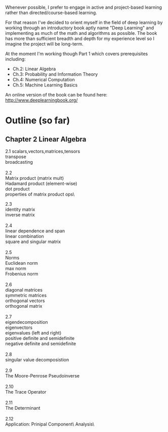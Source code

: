 Whenever possible, I prefer to engage in active and project-based learning rather than directed/course-based learning. 

For that reason I've decided to orient myself in the field of deep learning by working     through an introductory book aptly name "Deep Learning" and implementing as much of the   math and algorithms as possible. The book has more than sufficient breadth and depth for my experience level so I imagine the project will be long-term. 

At the moment I'm working though Part 1 which covers prerequisites including:   
- Ch.2: Linear Algebra
- Ch.3: Probability and Information Theory
- Ch.4: Numerical Computation
- Ch.5: Machine Learning Basics


An online version of the book can be found here:  
http://www.deeplearningbook.org/


# Outline (so far)

## Chapter 2 Linear Algebra 

2.1
scalars,vectors,matrices,tensors\
transpose\
broadcasting\
\
2.2\
Matrix product (matrix mult)\
Hadamard product (element-wise)\
dot product\
properties of matrix product ops\

2.3\
identity matrix\
inverse matrix\
\
2.4\
linear dependence and span\
linear combination\
square and singular matrix\
\
2.5\
Norms\
Euclidean norm\
max norm\
Frobenius norm\
\
2.6\
diagonal matrices\
symmetric matrices\
orthogonal vectors\
orthogonal matrix\
\
2.7\
eigendecomposition\
eigenvectors\
eigenvalues (left and right)\
positive definite and semidefinite\
negative definite and semidefinite\
\
2.8\
singular value decomposistion\
\
2.9\
The Moore-Penrose Pseudoinverse\
\
2.10\
The Trace Operator\
\
2.11\
The Determinant\
\
2.12\
Application: Prinipal Component\ Analysis\
